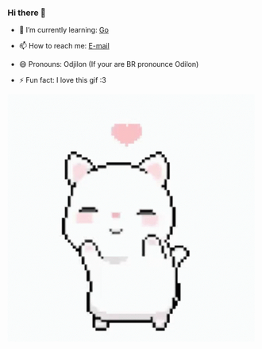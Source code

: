 ### Hi there 👋

<!--- 🔭 I’m currently working on ... -->
- 🌱 I’m currently learning: [Go](https://golang.org/)

<!--- 👯 I’m looking to collaborate on ... -->

<!--- 🤔 I’m looking for help with ...-->

<!--- 💬 Ask me about ...-->

- 📫 How to reach me: [E-mail](odilondamasceno@protonmail.com)

- 😄 Pronouns: Odjilon (If your are BR pronounce Odilon)

- ⚡ Fun fact: I love this gif :3

![](./gif.gif)

